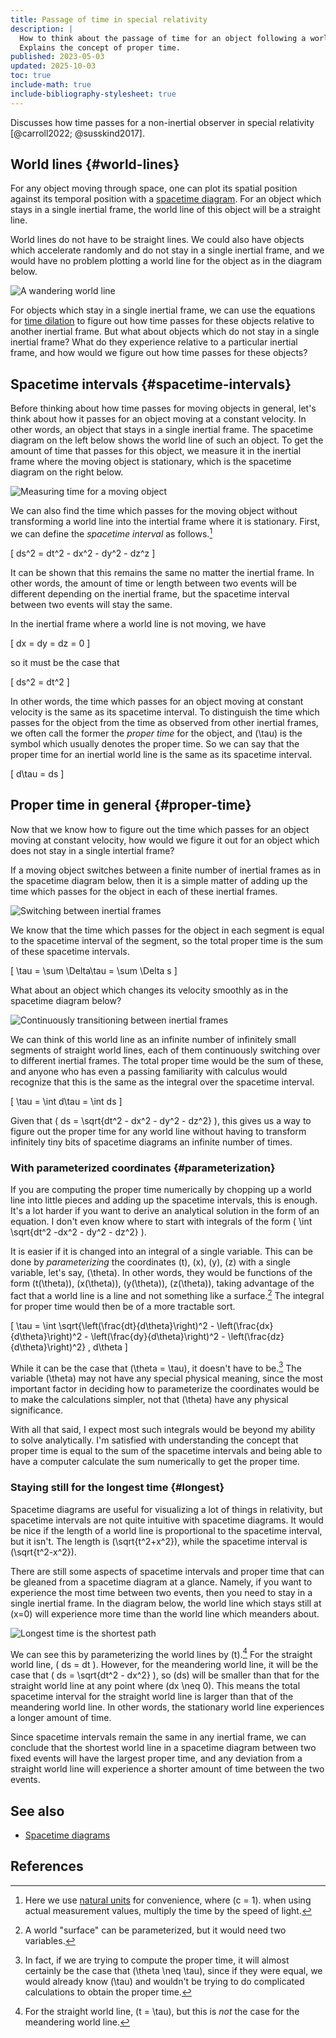```yaml
---
title: Passage of time in special relativity
description: |
  How to think about the passage of time for an object following a world line.
  Explains the concept of proper time.
published: 2023-05-03
updated: 2025-10-03
toc: true
include-math: true
include-bibliography-stylesheet: true
---
```


Discusses how time passes for a non-inertial observer in special relativity [@carroll2022; @susskind2017].

## World lines {#world-lines}

For any object moving through space, one can plot its spatial position
against its temporal position with a [spacetime diagram].
For an object which stays in a single inertial frame,
the world line of this object will be a straight line.

World lines do not have to be straight lines.
We could also have objects which accelerate randomly and do not stay in
a single inertial frame, and we would have no problem plotting a world line
for the object as in the diagram below.

![A wandering world line](/diagrams/article/relativity/proper-time/random-line.svg)

For objects which stay in a single inertial frame, we can use the equations
for [time dilation] to figure out how time passes for these objects
relative to another inertial frame.  But what about objects which do not
stay in a single inertial frame?  What do they experience relative to
a particular inertial frame, and how would we figure out how time passes
for these objects?

[spacetime diagram]: /article/physics/relativity/spacetime-diagrams
[time dilation]: /article/physics/relativity/spacetime-diagrams#time-dilation

## Spacetime intervals {#spacetime-intervals}

Before thinking about how time passes for moving objects in general,
let's think about how it passes for an object moving at a constant velocity.
In other words, an object that stays in a single inertial frame.
The spacetime diagram on the left below shows the world line of such an object.
To get the amount of time that passes for this object,
we measure it in the inertial frame where the moving object is stationary,
which is the spacetime diagram on the right below.

![Measuring time for a moving object](/diagrams/article/relativity/proper-time/measuring-time.svg)

We can also find the time which passes for the moving object without transforming
a world line into the intertial frame where it is stationary.
First, we can define the _spacetime interval_ as follows.[^natural-units]

\[ ds^2 = dt^2 - dx^2 - dy^2 - dz^z \]

It can be shown that this remains the same no matter the inertial frame.
In other words, the amount of time or length between two events will be
different depending on the inertial frame, but the spacetime interval
between two events will stay the same.

In the inertial frame where a world line is not moving, we have

\[ dx = dy = dz = 0 \]

so it must be the case that

\[ ds^2 = dt^2 \]

In other words, the time which passes for an object moving at constant velocity
is the same as its spacetime interval.  To distinguish the time which passes for
the object from the time as observed from other inertial frames,
we often call the former the _proper time_ for the object,
and \(\tau\) is the symbol which usually denotes the proper time.
So we can say that the proper time for an inertial world line
is the same as its spacetime interval.

\[ d\tau = ds \]

[^natural-units]: Here we use [natural units](https://en.wikipedia.org/wiki/Natural_units)
for convenience, where \(c = 1\).  when using actual measurement values,
multiply the time by the speed of light.

## Proper time in general {#proper-time}

Now that we know how to figure out the time which passes for an object
moving at constant velocity, how would we figure it out for an object
which does not stay in a single intertial frame?

If a moving object switches between a finite number of inertial frames as
in the spacetime diagram below, then it is a simple matter of adding up
the time which passes for the object in each of these inertial frames.

![Switching between inertial frames](/diagrams/article/relativity/proper-time/discrete-lines.svg)

We know that the time which passes for the object in each segment is equal
to the spacetime interval of the segment, so the total proper time
is the sum of these spacetime intervals.

\[ \tau = \sum \Delta\tau = \sum \Delta s \]

What about an object which changes its velocity smoothly as in the spacetime diagram below?

![Continuously transitioning between inertial frames](/diagrams/article/relativity/proper-time/continuous-line.svg)

We can think of this world line as an infinite number of infinitely small segments
of straight world lines, each of them continuously switching over to different inertial frames.
The total proper time would be the sum of these,
and anyone who has even a passing familiarity with calculus would recognize
that this is the same as the integral over the spacetime interval.

\[ \tau = \int d\tau = \int ds \]

Given that \( ds = \sqrt{dt^2 - dx^2 - dy^2 - dz^2} \),
this gives us a way to figure out the proper time for any world line
without having to transform infinitely tiny bits of spacetime diagrams
an infinite number of times.

### With parameterized coordinates {#parameterization}

If you are computing the proper time numerically by chopping up a world line into
little pieces and adding up the spacetime intervals, this is enough.
It's a lot harder if you want to derive an analytical solution in the form of an equation.
I don't even know where to start with integrals of the form
\( \int \sqrt{dt^2 -dx^2 - dy^2 - dz^2} \).

It is easier if it is changed into an integral of a single variable.
This can be done by _parameterizing_ the coordinates \(t\), \(x\), \(y\), \(z\) with
a single variable, let's say, \(\theta\).  In other words, they would be functions
of the form \(t(\theta)\), \(x(\theta)\), \(y(\theta)\), \(z(\theta)\),
taking advantage of the fact that a world line is a line and not something like a surface.[^surface]
The integral for proper time would then be of a more tractable sort.

\[
\tau = \int \sqrt{\left(\frac{dt}{d\theta}\right)^2 -
                  \left(\frac{dx}{d\theta}\right)^2 -
                  \left(\frac{dy}{d\theta}\right)^2 -
                  \left(\frac{dz}{d\theta}\right)^2} \, d\theta
\]

While it can be the case that \(\theta = \tau\), it doesn't have to be.[^proper-time-parameter]
The variable \(\theta\) may not have any special physical meaning,
since the most important factor in deciding how to parameterize the coordinates
would be to make the calculations simpler, not that \(\theta\) have any
physical significance.

With all that said, I expect most such integrals would be beyond my ability to solve analytically.
I'm satisfied with understanding the concept that proper time
is equal to the sum of the spacetime intervals and being able
to have a computer calculate the sum numerically to get the proper time.

[^surface]: A world "surface" can be parameterized, but it would need two variables.

[^proper-time-parameter]: In fact, if we are trying to compute the proper time,
  it will almost certainly be the case that \(\theta \neq \tau\),
  since if they were equal, we would already know \(\tau\)
  and wouldn't be trying to do complicated calculations to obtain the proper time.

### Staying still for the longest time {#longest}

Spacetime diagrams are useful for visualizing a lot of things in relativity,
but spacetime intervals are not quite intuitive with spacetime diagrams.
It would be nice if the length of a world line is proportional to the
spacetime interval, but it isn't.  The length is \(\sqrt{t^2+x^2}\),
while the spacetime interval is \(\sqrt{t^2-x^2}\).

There are still some aspects of spacetime intervals and proper time
that can be gleaned from a spacetime diagram at a glance.
Namely, if you want to experience the most time between two events,
then you need to stay in a single inertial frame.
In the diagram below, the world line which stays still at \(x=0\)
will experience more time than the world line which meanders about.

![Longest time is the shortest path](/diagrams/article/relativity/proper-time/longest-time.svg)

We can see this by parameterizing the world lines by \(t\).[^t]
For the straight world line, \( ds = dt \).
However, for the meandering world line, it will be the case that \( ds = \sqrt{dt^2 - dx^2} \),
so \(ds\) will be smaller than that for the straight world line at any point where \(dx \neq 0\).
This means the total spacetime interval for the straight world line is larger than
that of the meandering world line.  In other words, the stationary world line
experiences a longer amount of time.

Since spacetime intervals remain the same in any inertial frame,
we can conclude that the shortest world line in a spacetime diagram 
between two fixed events will have the largest proper time,
and any deviation from a straight world line will experience
a shorter amount of time between the two events.

[^t]: For the straight world line, \(t = \tau\), but this is _not_ the case for the meandering world line.

## See also

*   [Spacetime diagrams](/article/physics/relativity/spacetime-diagrams)

## References
